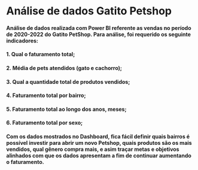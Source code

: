 # Análise de dados **Gatito Petshop**

#### Análise de dados realizada com Power BI referente as vendas no período de 2020-2022 do Gatito PetShop. Para análise, foi requerido os seguinte indicadores:
#### 1. Qual o faturamento total;
#### 2. Média de pets atendidos (gato e cachorro);
#### 3. Qual a quantidade total de produtos vendidos;
#### 4. Faturamento total por bairro; 
#### 5. Faturamento total ao longo dos anos, meses;
#### 6. Faturamento total por sexo;

#### Com os dados mostrados no Dashboard, fica fácil definir quais bairros é possível investir para abrir um novo Petshop, quais produtos são os mais vendidos, qual gênero compra mais, e asim traçar metas e objetivos alinhados com que os dados apresentam a fim de continuar aumentando o faturamento.
